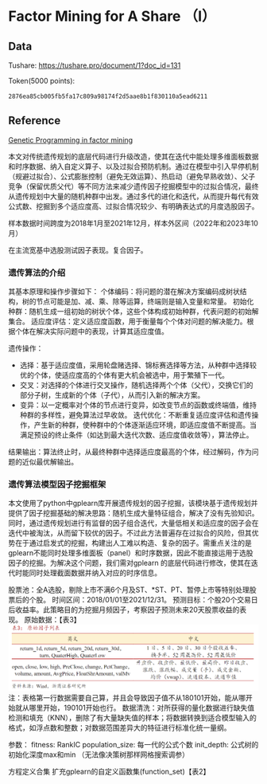 # Factor Mining for A Share （I）

## Data

Tushare: <https://tushare.pro/document/1?doc_id=131>

Token(5000 points):

```PlainText
2876ea85cb005fb5fa17c809a98174f2d5aae8b1f830110a5ead6211
```

## Reference

[Genetic Programming in factor mining](https://bigquant.com/wiki/pdfjs/web/viewer.html?file=/wiki/static/upload/52/529a958c-f60c-4ccd-a491-238c02e013d6.pdf)

本文对传统遗传规划的底层代码进行升级改造，使其在迭代中能处理多维面板数据和时序数据、纳入自定义算子、以及过拟合预防机制。通过在模型中引入早停机制（规避过拟合）、公式膨胀控制（避免无效运算）、热启动（避免早熟收敛）、父子竞争（保留优质父代）等不同方法来减少遗传因子挖掘模型中的过拟合情况，最终从遗传规划中大量的随机种群中出发。通过多代的进化和迭代，从而提升每代有效公式数、挖掘到多个适应度高、过拟合情况较少、有明确表达式的月度选股因子。

样本数据时间跨度为2018年1月至2021年12月，样本外区间（2022年和2023年10月）

在主流宽基中选股测试因子表现。复合因子。

### 遗传算法的介绍

其基本原理和操作步骤如下：
个体编码：将问题的潜在解决方案编码成树状结构，树的节点可能是加、减、乘、除等运算，终端则是输入变量和常量。
初始化种群：随机生成一组初始的树状个体，这些个体构成初始种群，代表问题的初始解集合。
适应度评估：定义适应度函数，用于衡量每个个体对问题的解决能力。根据个体在解决实际问题中的表现，计算其适应度值。

遗传操作：

- 选择：基于适应度值，采用轮盘赌选择、锦标赛选择等方法，从种群中选择较优的个体，使适应度高的个体有更大机会被选中，用于繁殖下一代。
- 交叉：对选择的个体进行交叉操作，随机选择两个个体（父代），交换它们的部分子树，生成新的个体（子代），从而引入新的解决方案。
- 变异：以一定概率对个体的节点进行变异，如改变节点的函数或终端值，维持种群的多样性，避免算法过早收敛。
迭代优化：不断重复适应度评估和遗传操作，产生新的种群，使种群中的个体逐渐适应环境，即适应度值不断提高。当满足预设的终止条件（如达到最大迭代次数、适应度值收敛等），算法停止。

结果输出：算法终止时，从最终种群中选择适应度最高的个体，经过解码，作为问题的近似最优解输出。

### 遗传算法模型因子挖掘框架

本文使用了python中gplearn库开展遗传规划的因子挖掘，该模块基于遗传规划并提供了因子挖掘基础的解决思路：随机生成大量特征组合，解决了没有先验知识。同时，通过遗传规划进行有监督的因子组合迭代，大量低相关和适应度的因子会在迭代中被淘汰，从而留下较优的因子。不过此方法普遍存在过拟合的风险，但其优势在于通过启发式的挖掘，构建出人工难以构造、复杂的因子。需重点关注的是gplearn不能同时处理多维面板（panel）和时序数据，因此不能直接运用于选股因子的挖掘。为解决这个问题，我们需对gplearn 的底层代码进行修改，使其在迭代时能同时处理截面数据并纳入对应的时序信息。

股票池：全A选股，剔除上市不满6个月及ST、*ST、PT、暂停上市等特别处理股票后的个股。
时间区间：2018/01/01至2021/12/31。
预测目标：个股20个交易日后收益率。此策略目的为挖掘月频因子，考察因子预测未来20天股票收益的表现。
原始数据：【表3】
![alt text](image-1.png)
注：表格第一行数据需要自己算，并且会导致因子值不从180101开始，能从哪开始就从哪里开始，190101开始也行。
数据清洗：对所获得的量化数据进行缺失值检测和填充（KNN），删除了有大量缺失值的样本；将数据转换到适合模型输入的格式，如浮点数和整数；对数据范围差异大的特征进行标准化统一量纲。


参数：
fitness: RankIC
population_size: 每一代的公式个数
init_depth: 公式树的初始化深度max和min （无法像决策树那样网格搜索调参）

方程定义合集
扩充gplearn的自定义函数集(function_set)【表2】
